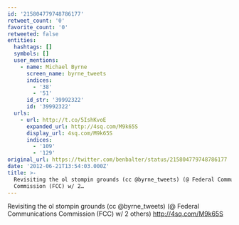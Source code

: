 ```yaml
---
id: '215804779748786177'
retweet_count: '0'
favorite_count: '0'
retweeted: false
entities:
  hashtags: []
  symbols: []
  user_mentions:
    - name: Michael Byrne
      screen_name: byrne_tweets
      indices:
        - '38'
        - '51'
      id_str: '39992322'
      id: '39992322'
  urls:
    - url: http://t.co/5IshKvoE
      expanded_url: http://4sq.com/M9k65S
      display_url: 4sq.com/M9k65S
      indices:
        - '109'
        - '129'
original_url: https://twitter.com/benbalter/status/215804779748786177
date: '2012-06-21T13:54:03.000Z'
title: >-
  Revisiting the ol stompin grounds (cc @byrne_tweets) (@ Federal Communications
  Commission (FCC) w/ 2…
---
```


Revisiting the ol stompin grounds (cc @byrne_tweets) (@ Federal Communications Commission (FCC) w/ 2 others) http://4sq.com/M9k65S